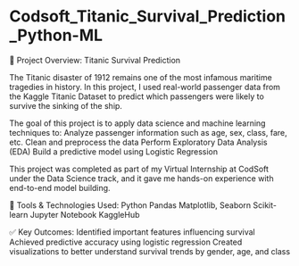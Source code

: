 # Codsoft_Titanic_Survival_Prediction_Python-ML

🚢 Project Overview: Titanic Survival Prediction

The Titanic disaster of 1912 remains one of the most infamous maritime tragedies in history. In this project, I used real-world passenger data from the Kaggle Titanic       Dataset to predict which passengers were likely to survive the sinking of the ship.

The goal of this project is to apply data science and machine learning techniques to:
  Analyze passenger information such as age, sex, class, fare, etc.
  Clean and preprocess the data
  Perform Exploratory Data Analysis (EDA)
  Build a predictive model using Logistic Regression

This project was completed as part of my Virtual Internship at CodSoft under the Data Science track, and it gave me hands-on experience with end-to-end model building.

🔧 Tools & Technologies Used:
  Python
  Pandas
  Matplotlib, Seaborn
  Scikit-learn
  Jupyter Notebook
  KaggleHub

✅ Key Outcomes:
  Identified important features influencing survival
  Achieved predictive accuracy using logistic regression
  Created visualizations to better understand survival trends by gender, age, and class
